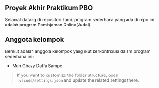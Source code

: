 ## Proyek Akhir Praktikum PBO

Selamat datang di repositori kami. program sederhana yang ada di repo ini adalah program Peminjaman Online(Judol).

## Anggota kelompok

Berikut adalah anggota kelompok yang ikut berkontribusi dalam program sederhana ini :

- Muh Ghazy Daffa Sampe

> If you want to customize the folder structure, open `.vscode/settings.json` and update the related settings there.
